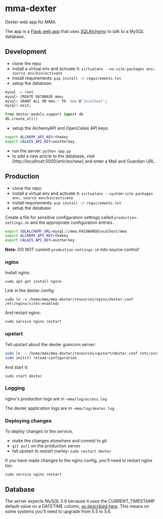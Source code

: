 # mma-dexter

Dexter web app for MMA.

The app is a [Flask web app](http://flask.pocoo.org/) that uses [SQLAlchemy](http://www.sqlalchemy.org/) to talk to a MySQL database.

## Development

* clone the repo
* install a virtual env and activate it: `virtualenv --no-site-packages env; source env/bin/activate`
* install requirements: `pip install -r requirements.txt`
* setup the database:

```bash
mysql -u root
mysql> CREATE DATABASE mma;
mysql> GRANT ALL ON mma.* TO 'mma'@'localhost';
mysql> exit;
```

```python
from dexter.models.support import db
db.create_all()
```

* setup the AlchemyAPI and OpenCalais API keys:

```bash
export ALCHEMY_API_KEY=thekey
export CALAIS_API_KEY=anotherkey
```

* run the server: `python app.py`
* to add a new article to the database, visit [http://localhost:5000/articles/new] and enter a Mail and Guardian URL.

## Production

* clone the repo
* install a virtual env and activate it: `virtualenv --system-site-packages env; source env/bin/activate`
* install requirements: `pip install -r requirements.txt`
* setup the database

Create a file for sensitive configuration settings called `production-settings.sh` and the appropriate
configuration entries.

```bash
export SQLALCHEMY_URL=mysql://mma:PASSWORD@localhost/mma
export ALCHEMY_API_KEY=thekey
export CALAIS_API_KEY=anotherkey
```

**Note:** DO NOT commit `production-settings.sh` into source control!

### nginx

Install nginx:

`sudo apt-get install nginx`

Link in the dexter config:

`sudo ln -s /home/mma/mma-dexter/resources/nginx/dexter.conf /etc/nginx/sites-enabled/`

And restart nginx:

`sudo service nginx restart`

### upstart

Tell upstart about the dexter gunicorn server:

```bash
sudo ln -s /home/mma/mma-dexter/resources/upstart/dexter.conf /etc/init/
sudo initctl reload-configuration
```

And start it:

``sudo start dexter``

### Logging

nginx's production logs are in ``~mma/log/access.log``

The dexter application logs are in ``~mma/log/dexter.log``

### Deploying changes

To deploy changes to the service,

* make the changes elsewhere and commit to git
* `git pull` on the production server
* tell upstart to restart marley: `sudo restart dexter`

If you have made changes to the nginx config, you'll need to restart nginx too:

`sudo service nginx restart`

## Database

The server expects MySQL 5.6 because it uses the CURRENT_TIMESTAMP default value
on a DATETIME column, [as described here](http://shankargopal.blogspot.com/2013/03/mysql-566-timestamp-columns-and-default.html).
This means on some systems you'll need to upgrade from 5.5 to 5.6.
